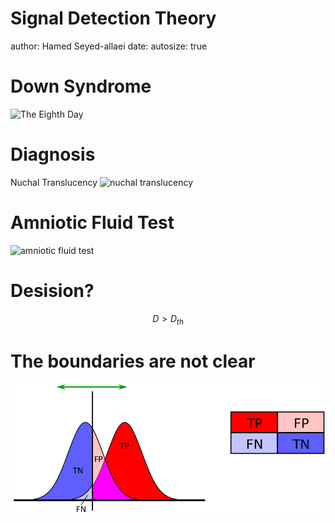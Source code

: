 Signal Detection Theory
========================================================
author: Hamed Seyed-allaei
date: 
autosize: true


Down Syndrome
==============

![The Eighth Day](https://pbs.twimg.com/media/Cts_8cdWYAEENAQ.jpg:large)

Diagnosis
=============
Nuchal Translucency
![nuchal translucency](http://www.intechopen.com/source/html/41379/media/image1.jpeg)


Amniotic Fluid Test
====================
![amniotic fluid test](https://i.blogs.es/8fd06e/amnio-eco/450_1000.jpg)

Desision?
====================

$$D > D_{th}$$

The boundaries are not clear
============================
![dessision](signal_detection_theory-figure/sdt.png)




